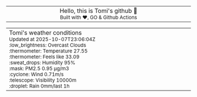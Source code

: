
<div align="center">
<table>
<tbody>
<td align="center">
<img width="2000" height="0"><br>
Hello, this is Tomi's github 👋<br>
<sup>Built with ❤️, GO & Github Actions</sup><br>
<img width="2000" height="0">
</td>
</tbody>
</table>
</div>
<table>
<tbody>
<td align="left">
<img width="2000" height="0"><br>
Tomi's weather conditions<br>
<sup>Updated at 2025-10-07T23:06:04Z</sup><br>
<sup>:low_brightness: Overcast Clouds</sup><br>
<sup>:thermometer: Temperature 27.55 </sup><br>
<sup>:thermometer: Feels like 33.09</sup><br>
<sup>:sweat_drops: Humidity 95%</sup><br>
<sup>:mask: PM2.5 0.95 μg/m3</sup><br>
<sup>:cyclone: Wind 0.71m/s </sup><br>
<sup>:telescope: Visibility 10000m </sup><br>
<sup>:droplet: Rain 0mm/last 1h </sup><br>
<img width="2000" height="0">
</td>
<td align="left">
<img width="2000" height="0"><br>
<br>
<img width="2000" height="0">
</td>
</tbody>
</table>
</div>
    